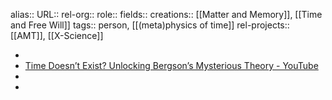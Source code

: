 alias::
URL::
rel-org::
role::
fields::
creations:: [[Matter and Memory]], [[Time and Free Will]] 
tags:: person, [[(meta)physics of time]] 
rel-projects:: [[AMT]], [[X-Science]] 


-
- [Time Doesn’t Exist? Unlocking Bergson’s Mysterious Theory - YouTube](https://www.youtube.com/watch?v=6VEJpu0TYoQ)
-
-